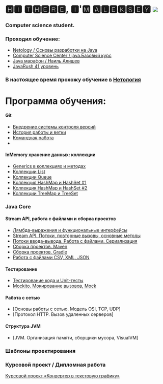 # 🅷🅸 🆃🅷🅴🆁🅴, 🅸'🅼 🅰🅻🅴🅺🆂🅴🆈 ![](https://github.com/blackcater/blackcater/raw/main/images/Hi.gif)
### Computer science student.

### Проходил обучение:
- [Netology / Основы разработки на Java](https://github.com/AlekseiAnikeev/AlekseiAnikeev/blob/main/Netology_Free_java.pdf)
- [Computer Science Center / java.Базовый курс](https://github.com/AlekseiAnikeev/AlekseiAnikeev/blob/main/stepik-certificate.pdf)
- [Java марафон / Наиль Алишев](https://github.com/AlekseiAnikeev/marathon)
- [JavaRush 41 уровень](https://javarush.ru/users/2888134)
### В настоящее время прохожу обучение в [Нетология](https://netology.ru/)

# Программа обучения:

#### Git
- [Внедрение системы контроля версий](https://github.com/AlekseiAnikeev/netology-lesson13)
- [История работы и ветки](https://github.com/AlekseiAnikeev/netology-lesson13)
- [Командная работа](https://github.com/Kolyvanov/Teamwork1)
- 
#### InMemory хранение данных: коллекции
- [Generics в коллекциях и методах](https://github.com/AlekseiAnikeev/netology-lesson17)
- [Коллекции List](https://github.com/AlekseiAnikeev/netology-lesson18)
- [Коллекции Queue](https://github.com/AlekseiAnikeev/netology-lesson19)
- [Коллекция HashMap и HashSet #1](https://github.com/AlekseiAnikeev/netology-lesson20-1)
- [Коллекция HashMap и HashSet #2](https://github.com/AlekseiAnikeev/-netology-lesson20-2)
- [Коллекции TreeMap и TreeSet](https://github.com/AlekseiAnikeev/netology-lesson21)

### Java Core

#### Stream API, работа с файлами и сборка проектов
- [Лямбда-выражения и функциональные интерфейсы](https://github.com/AlekseiAnikeev/netology-lesson21)
- [Stream API. Потоки, повторные вызовы, основные методы](https://github.com/AlekseiAnikeev/netology-lesson23)
- [Потоки ввода-вывода. Работа с файлами. Сериализация](https://github.com/AlekseiAnikeev/netology-lesson24)
- [Сборка проектов. Maven](https://github.com/AlekseiAnikeev/netology-lesson25-1)
- [Сборка проектов. Gradle](https://github.com/AlekseiAnikeev/netology-lesson25-2)
- [Работа с файлами CSV, XML, JSON](https://github.com/AlekseiAnikeev/netology-lesson24)

#### Тестирование
- [Тестирование кода и Unit-тесты](https://github.com/AlekseiAnikeev/netology-lesson26)
- [Mockito. Мокирование вызовов, Mock](https://github.com/AlekseiAnikeev/netology-lesson27)

#### Работа с сетью
- [Основы работы с сетью. Модель OSI, TCP, UDP]
- [Протокол HTTP. Вызов удаленных серверов]

#### Структура JVM
- [JVM. Организация памяти, сборщики мусора, VisualVM]
### Шаблоны проектирования

### Курсовой проект / Дипломная работа
[Курсовой проект «Конвертер в текстовую графику»](https://github.com/AlekseiAnikeev/ConverterToTextGraphics)
<!--
**AlekseiAnikeev/AlekseiAnikeev** is a ✨ _special_ ✨ repository because its `README.md` (this file) appears on your GitHub profile.

Here are some ideas to get you started:

- 🔭 I’m currently working on ...
- 🌱 I’m currently learning ...
- 👯 I’m looking to collaborate on ...
- 🤔 I’m looking for help with ...
- 💬 Ask me about ...
- 📫 How to reach me: ...
- 😄 Pronouns: ...
- ⚡ Fun fact: ...
-->
